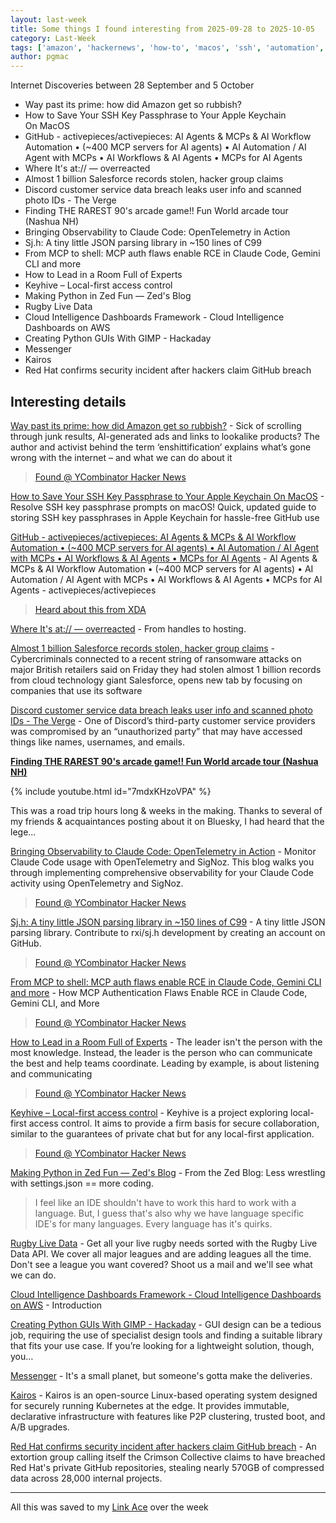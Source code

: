 ```yaml
---
layout: last-week
title: Some things I found interesting from 2025-09-28 to 2025-10-05
category: Last-Week
tags: ['amazon', 'hackernews', 'how-to', 'macos', 'ssh', 'automation', 'llm', 'open source', 'software', 'identity', 'ownership', 'web', 'cyber', 'data breach', 'security', 'cyber', 'data breach', 'security', 'games', 'history', 'retro', 'video', 'ai', 'hackernews', 'llm', 'observability', 'hackernews', 'json', 'software', 'tools', 'ai', 'cyber', 'hackernews', 'llm', 'security', 'vulnerability', 'hackernews', 'management', 'people', 'authentication', 'hackernews', 'self-hosting', 'ide', 'python', 'api', 'sport', 'dashboard', 'visualisation', 'design', 'gui', 'python', 'games', 'edge computing', 'k8s', 'data breach', 'security']
author: pgmac
---
```


Internet Discoveries between 28 September and  5 October

- Way past its prime: how did Amazon get so rubbish?
- How to Save Your SSH Key Passphrase to Your Apple Keychain On MacOS
- GitHub - activepieces/activepieces: AI Agents & MCPs & AI Workflow Automation • (~400 MCP servers for AI agents) • AI Automation / AI Agent with MCPs • AI Workflows & AI Agents • MCPs for AI Agents
- Where It's at:// — overreacted
- Almost 1 billion Salesforce records stolen, hacker group claims
- Discord customer service data breach leaks user info and scanned photo IDs - The Verge
- Finding THE RAREST 90's arcade game!! Fun World arcade tour (Nashua NH)
- Bringing Observability to Claude Code: OpenTelemetry in Action
- Sj.h: A tiny little JSON parsing library in ~150 lines of C99
- From MCP to shell: MCP auth flaws enable RCE in Claude Code, Gemini CLI and more
- How to Lead in a Room Full of Experts
- Keyhive – Local-first access control
- Making Python in Zed Fun — Zed's Blog
- Rugby Live Data
- Cloud Intelligence Dashboards Framework - Cloud Intelligence Dashboards on AWS
- Creating Python GUIs With GIMP - Hackaday
- Messenger
- Kairos
- Red Hat confirms security incident after hackers claim GitHub breach

## Interesting details

<a name="Way past its prime: how did Amazon get so rubbish?"></a>[Way past its prime: how did Amazon get so rubbish?](https://www.theguardian.com/technology/2025/oct/05/way-past-its-prime-how-did-amazon-get-so-rubbish) - Sick of scrolling through junk results, AI-generated ads and links to lookalike products? The author and activist behind the term ‘enshittification’ explains what’s gone wrong with the internet – and what we can do about it

> [Found @ YCombinator Hacker News](https://news.ycombinator.com/item?id=45479103)

<a name="How to Save Your SSH Key Passphrase to Your Apple Keychain On MacOS"></a>[How to Save Your SSH Key Passphrase to Your Apple Keychain On MacOS](https://hyperion360.com/blog/how-to-save-ssh-key-passphrase-to-apple-keychain-macos/) - Resolve SSH key passphrase prompts on macOS! Quick, updated guide to storing SSH key passphrases in Apple Keychain for hassle-free GitHub use

<a name="GitHub - activepieces/activepieces: AI Agents & MCPs & AI Workflow Automation • (~400 MCP servers for AI agents) • AI Automation / AI Agent with MCPs • AI Workflows & AI Agents • MCPs for AI Agents"></a>[GitHub - activepieces/activepieces: AI Agents & MCPs & AI Workflow Automation • (~400 MCP servers for AI agents) • AI Automation / AI Agent with MCPs • AI Workflows & AI Agents • MCPs for AI Agents](https://github.com/activepieces/activepieces) - AI Agents & MCPs & AI Workflow Automation • (~400 MCP servers for AI agents) • AI Automation / AI Agent with MCPs • AI Workflows & AI Agents • MCPs for AI Agents - activepieces/activepieces

> [Heard about this from XDA](https://www.xda-developers.com/free-automation-tool-you-never-heard-of-replaced-zapier-with-it/)

<a name="Where It's at:// — overreacted"></a>[Where It's at:// — overreacted](https://overreacted.io/where-its-at/) - From handles to hosting.

<a name="Almost 1 billion Salesforce records stolen, hacker group claims"></a>[Almost 1 billion Salesforce records stolen, hacker group claims](https://www.reuters.com/sustainability/boards-policy-regulation/almost-1-billion-salesforce-records-stolen-hacker-group-claims-2025-10-03/) - Cybercriminals connected to a recent string of ransomware attacks on major British retailers said on Friday they had stolen almost 1 billion records from cloud technology giant Salesforce, opens new tab by focusing on companies that use its software

<a name="Discord customer service data breach leaks user info and scanned photo IDs - The Verge"></a>[Discord customer service data breach leaks user info and scanned photo IDs - The Verge](https://www.theverge.com/news/792032/discord-customer-service-data-breach-hack) - One of Discord’s third-party customer service providers was compromised by an “unauthorized party” that may have accessed things like names, usernames, and emails.

<a name="Finding THE RAREST 90's arcade game!! Fun World arcade tour (Nashua NH)"></a>**[Finding THE RAREST 90's arcade game!! Fun World arcade tour (Nashua NH)](https://www.youtube.com/watch?v=7mdxKHzoVPA)**

{% include youtube.html id="7mdxKHzoVPA" %}

This was a road trip hours long & weeks in the making. Thanks to several of my friends & acquaintances posting about it on Bluesky, I had heard that the lege...

<a name="Bringing Observability to Claude Code: OpenTelemetry in Action"></a>[Bringing Observability to Claude Code: OpenTelemetry in Action](https://signoz.io/blog/claude-code-monitoring-with-opentelemetry/) - Monitor Claude Code usage with OpenTelemetry and SigNoz. This blog walks you through implementing comprehensive observability for your Claude Code activity using OpenTelemetry and SigNoz.

> [Found @ YCombinator Hacker News](https://news.ycombinator.com/item?id=45325410)

<a name="Sj.h: A tiny little JSON parsing library in ~150 lines of C99"></a>[Sj.h: A tiny little JSON parsing library in ~150 lines of C99](https://github.com/rxi/sj.h) - A tiny little JSON parsing library. Contribute to rxi/sj.h development by creating an account on GitHub.

> [Found @ YCombinator Hacker News](https://news.ycombinator.com/item?id=45324349)

<a name="From MCP to shell: MCP auth flaws enable RCE in Claude Code, Gemini CLI and more"></a>[From MCP to shell: MCP auth flaws enable RCE in Claude Code, Gemini CLI and more](https://verialabs.com/blog/from-mcp-to-shell/) - How MCP Authentication Flaws Enable RCE in Claude Code, Gemini CLI, and More

> [Found @ YCombinator Hacker News](https://news.ycombinator.com/item?id=45348183)

<a name="How to Lead in a Room Full of Experts"></a>[How to Lead in a Room Full of Experts](https://idiallo.com/blog/how-to-lead-in-a-room-full-of-experts) - The leader isn't the person with the most knowledge. Instead, the leader is the person who can communicate the best and help teams coordinate. Leading by example, is about listening and communicating

> [Found @ YCombinator Hacker News](https://news.ycombinator.com/item?id=45359604)

<a name="Keyhive – Local-first access control"></a>[Keyhive – Local-first access control](https://www.inkandswitch.com/keyhive/notebook/) - Keyhive is a project exploring local-first access control. It aims to provide a firm basis for secure collaboration, similar to the guarantees of private chat but for any local-first application.

> [Found @ YCombinator Hacker News](https://news.ycombinator.com/item?id=45445114)

<a name="Making Python in Zed Fun — Zed's Blog"></a>[Making Python in Zed Fun — Zed's Blog](https://zed.dev/blog/making-python-in-zed-fun) - From the Zed Blog: Less wrestling with settings.json == more coding.

> I feel like an IDE shouldn't have to work this hard to work with a language. But, I guess that's also why we have language specific IDE's for many languages. 
> Every language has it's quirks.

<a name="Rugby Live Data"></a>[Rugby Live Data](https://rapidapi.com/sportcontentapi/api/rugby-live-data) - Get all your live rugby needs sorted with the Rugby Live Data API. We cover all major leagues and are adding leagues all the time. Don't see a league you want covered? Shoot us a mail and we'll see what we can do.

<a name="Cloud Intelligence Dashboards Framework - Cloud Intelligence Dashboards on AWS"></a>[Cloud Intelligence Dashboards Framework - Cloud Intelligence Dashboards on AWS](https://docs.aws.amazon.com/guidance/latest/cloud-intelligence-dashboards/getting-started.html) - Introduction

<a name="Creating Python GUIs With GIMP - Hackaday"></a>[Creating Python GUIs With GIMP - Hackaday](https://hackaday.com/2025/09/29/creating-python-guis-with-gimp/) - GUI design can be a tedious job, requiring the use of specialist design tools and finding a suitable library that fits your use case. If you’re looking for a lightweight solution, though, you…

<a name="Messenger"></a>[Messenger](https://messenger.abeto.co/) - It's a small planet, but someone's gotta make the deliveries.

<a name="Kairos"></a>[Kairos](https://kairos.io/) - Kairos is an open-source Linux-based operating system designed for securely running Kubernetes at the edge. It provides immutable, declarative infrastructure with features like P2P clustering, trusted boot, and A/B upgrades.

<a name="Red Hat confirms security incident after hackers claim GitHub breach"></a>[Red Hat confirms security incident after hackers claim GitHub breach](https://www.bleepingcomputer.com/news/security/red-hat-confirms-security-incident-after-hackers-claim-github-breach/) - An extortion group calling itself the Crimson Collective claims to have breached Red Hat's private GitHub repositories, stealing nearly 570GB of compressed data across 28,000 internal projects.


---

All this was saved to my [Link Ace](https://links.pgmac.net.au/) over the week
